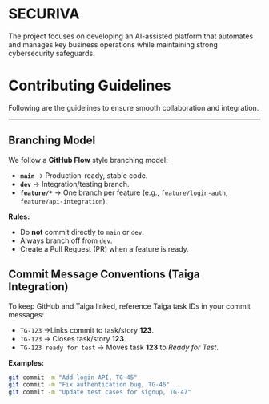 # SECURIVA
The project focuses on developing an AI-assisted platform that automates and manages key business operations while maintaining strong cybersecurity safeguards.




# Contributing Guidelines    
Following are the guidelines to ensure smooth collaboration and integration. 

---

## Branching Model
We follow a **GitHub Flow** style branching model:  

- **`main`** → Production-ready, stable code.  
- **`dev`** → Integration/testing branch.  
- **`feature/*`** → One branch per feature (e.g., `feature/login-auth`, `feature/api-integration`).  

**Rules:**  
- Do **not** commit directly to `main` or `dev`.  
- Always branch off from `dev`.  
- Create a Pull Request (PR) when a feature is ready.  

## Commit Message Conventions (Taiga Integration)
To keep GitHub and Taiga linked, reference Taiga task IDs in your commit messages:  

- `TG-123` ->Links commit to task/story **123**.  
- `TG-123` -> Closes task/story **123**.  
- `TG-123 ready for test` -> Moves task **123** to *Ready for Test*.  

**Examples:**  
```bash
git commit -m "Add login API, TG-45"
git commit -m "Fix authentication bug, TG-46"
git commit -m "Update test cases for signup, TG-47"

